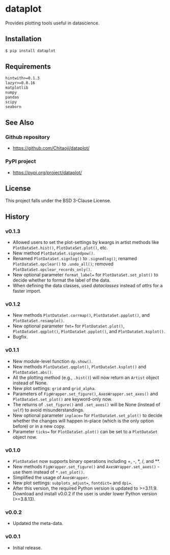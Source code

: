 # dataplot
Provides plotting tools useful in datascience.

## Installation
```sh
$ pip install dataplot
```

## Requirements
```txt
hintwith>=0.1.3
lazyr>=0.0.16
matplotlib
numpy
pandas
scipy
seaborn
```

## See Also
### Github repository
* https://github.com/Chitaoji/dataplot/

### PyPI project
* https://pypi.org/project/dataplot/

## License
This project falls under the BSD 3-Clause License.

## History
### v0.1.3
* Allowed users to set the plot-settings by kwargs in artist methods like `PlotDataSet.hist()`, `PlotDataSet.plot()`, etc.
* New method `PlotDataSet.signedpow()`.
* Renamed `PlotDataSet.signlog()` to `.signedlog()`; renamed `PlotDataSet.opclear()` to `.undo_all()`; removed `PlotDataSet.opclear_records_only()`.
* New optional parameter `format_label=` for `PlotDataSet.set_plot()` to decide whether to format the label of the data.
* When defining the data classes, used *dataclasses* instead of *attrs* for a faster import.

### v0.1.2
* New methods `PlotDataSet.corrmap()`, `PlotDataSet.ppplot()`, and `PlotDataSet.resample()`.
* New optional parameter `fmt=` for `PlotDataSet.plot()`, `PlotDataSet.qqplot()`, `PlotDataSet.ppplot()`, and `PlotDataSet.ksplot()`.
* Bugfix.

### v0.1.1
* New module-level function `dp.show()`.
* New methods `PlotDataSet.qqplot()`, `PlotDataSet.ksplot()` and `PlotDataSet.abs()`.
* All the plotting method (e.g., `.hist()`) will now return an `Artist` object instead of None.
* New plot settings: `grid` and `grid_alpha`.
* Parameters of `FigWrapper.set_figure()`, `AxesWrapper.set_axes()` and `PlotDataSet.set_plot()` are keyword-only now.
* The returns of `.set_figure()` and `.set_axes()` will be None (instead of `self`) to avoid misunderstandings.
* New optional parameter `inplace=` for `PlotDataSet.set_plot()` to decide whether the changes will happen in-place (which is the only option before) or in a new copy.
* Parameter `ticks=` for `PlotDataSet.plot()` can be set to a `PlotDataSet` object now.

### v0.1.0
* `PlotDataSet` now supports binary operations including +, -, *, /, and **.
* New methods `FigWrapper.set_figure()` and `AxesWrapper.set_axes()` - use them instead of `*.set_plot()`.
* Simplified the usage of `AxesWrapper`.
* New plot settings: `subplots_adjust=`, `fontdict=` and `dpi=`.
* After this version, the required Python version is updated to >=3.11.9. Download and install v0.0.2 if the user is under lower Python version (>=3.8.13).

### v0.0.2
* Updated the meta-data.

### v0.0.1
* Initial release.